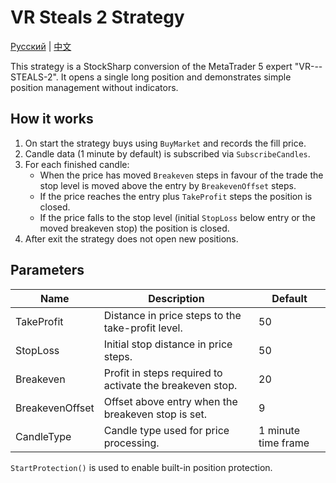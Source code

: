 # VR Steals 2 Strategy
[Русский](README_ru.md) | [中文](README_cn.md)

This strategy is a StockSharp conversion of the MetaTrader 5 expert "VR---STEALS-2". It opens a single long position and demonstrates simple position management without indicators.

## How it works
1. On start the strategy buys using `BuyMarket` and records the fill price.
2. Candle data (1 minute by default) is subscribed via `SubscribeCandles`.
3. For each finished candle:
   - When the price has moved `Breakeven` steps in favour of the trade the stop level is moved above the entry by `BreakevenOffset` steps.
   - If the price reaches the entry plus `TakeProfit` steps the position is closed.
   - If the price falls to the stop level (initial `StopLoss` below entry or the moved breakeven stop) the position is closed.
4. After exit the strategy does not open new positions.

## Parameters
| Name | Description | Default |
| --- | --- | --- |
| TakeProfit | Distance in price steps to the take-profit level. | 50 |
| StopLoss | Initial stop distance in price steps. | 50 |
| Breakeven | Profit in steps required to activate the breakeven stop. | 20 |
| BreakevenOffset | Offset above entry when the breakeven stop is set. | 9 |
| CandleType | Candle type used for price processing. | 1 minute time frame |

`StartProtection()` is used to enable built-in position protection.
